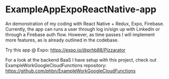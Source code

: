 # ExampleAppExpoReactNative-app

An demonstration of my coding with React Native + Redux, Expo, Firebase. Currently, the app can runs a user through log in/sign up with LinkedIn or through a Firebase auth flow. However, as time passes I will implement more features, as is already outlined in the codebase.

Try this app @ Expo:
https://expo.io/@prhb88/Pizzarator

For a look at the backend BaaS I have setup with this project, check out ExampleWorkGoogleCloudFunctions repository: https://github.com/phbn/ExampleWorkGoogleCloudFunctions
